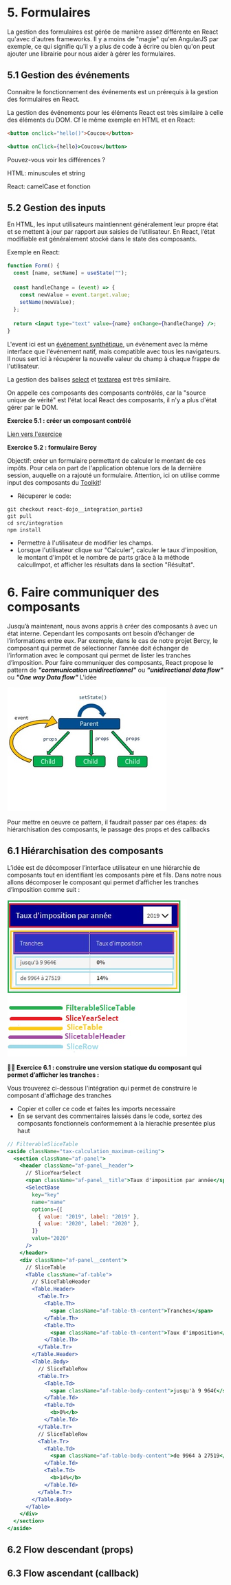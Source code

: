 # 5. Formulaires

La gestion des formulaires est gérée de manière assez différente en React qu'avec d'autres frameworks. Il y a moins de "magie" qu'en AngularJS par exemple, ce qui signifie qu'il y a plus de code à écrire ou bien qu'on peut ajouter une librairie pour nous aider à gérer les formulaires.

## 5.1 Gestion des événements

Connaitre le fonctionnement des événements est un prérequis à la gestion des formulaires en React.

La gestion des événements pour les éléments React est très similaire à celle des éléments du DOM. Cf le même exemple en HTML et en React:

```html
<button onclick="hello()">Coucou</button>
```

```jsx
<button onClick={hello}>Coucou</button>
```

Pouvez-vous voir les différences ?

HTML: minuscules et string

React: camelCase et fonction

## 5.2 Gestion des inputs

En HTML, les input utilisateurs maintiennent généralement leur propre état et se mettent à jour par rapport aux saisies de l’utilisateur. En React, l’état modifiable est généralement stocké dans le state des composants.

Exemple en React:

```jsx
function Form() {
  const [name, setName] = useState("");

  const handleChange = (event) => {
    const newValue = event.target.value;
    setName(newValue);
  };

  return <input type="text" value={name} onChange={handleChange} />;
}
```

L'event ici est un [événement synthétique](https://fr.reactjs.org/docs/events.html), un évènement avec la même interface que l'événement natif, mais compatible avec tous les navigateurs. Il nous sert ici à récupérer la nouvelle valeur du champ à chaque frappe de l'utilisateur.

La gestion des balises [select](https://fr.reactjs.org/docs/forms.html#the-select-tag) et [textarea](https://fr.reactjs.org/docs/forms.html#the-textarea-tag) est très similaire.

On appelle ces composants des composants contrôlés, car la "source unique de vérité" est l'état local React des composants, il n'y a plus d'état gérer par le DOM.

**Exercice 5.1 : créer un composant contrôlé**

[Lien vers l'exercice](https://codesandbox.io/s/wizardly-chatterjee-bukep?file=/src/DroitAuBut.js)

**Exercice 5.2 : formulaire Bercy**

Objectif: créer un formulaire permettant de calculer le montant de ces impôts. Pour cela on part de l'application obtenue lors de la dernière session, auquelle on a rajouté un formulaire. Attention, ici on utilise comme input des composants du [Toolkit](https://axaguildev.github.io/react-toolkit/latest/storybook/index.html?path=/story/form-input-text--text)!

- Récuperer le code:

```shell
git checkout react-dojo__integration_partie3
git pull
cd src/integration
npm install
```

- Permettre à l'utilisateur de modifier les champs.
- Lorsque l'utilisateur clique sur "Calculer", calculer le taux d'imposition, le montant d'impôt et le nombre de parts grâce à la méthode calculImpot, et afficher les résultats dans la section "Résultat".

# 6. Faire communiquer des composants

Jusqu’à maintenant, nous avons appris à créer des composants à avec un état interne. Cependant les composants ont besoin d’échanger de l’informations entre eux.
Par exemple, dans le cas de notre projet Bercy, le composant qui permet de sélectionner l’année doit échanger de l’information avec le composant qui permet de lister les tranches d’imposition.
Pour faire communiquer des composants, React propose le pattern de _**"communication unidirectionnel"**_ ou _**"unidirectional data flow"**_ ou _**"One way Data flow"**_
L'idée

![Flow React](./images/data-flow.jpg)

Pour mettre en oeuvre ce pattern, il faudrait passer par ces étapes: da hiérarchisation des composants, le passage des props et des callbacks

## 6.1 Hiérarchisation des composants

L’idée est de décomposer l’interface utilisateur en une hiérarchie de composants tout en identifiant les composants père et fils. Dans notre nous allons décomposer le composant qui permet d’afficher les tranches d’imposition comme suit :

![Tranches impot](./images/tranches-filter.jpg)

**:weight_lifting_man: Exercice 6.1 : construire une version statique du composant qui permet d’afficher les tranches :**

Vous trouverez ci-dessous l'intégration qui permet de construire le composant d'affichage des tranches

- Copier et coller ce code et faites les imports necessaire
- En se servant des commentaires laissés dans le code, sortez des composants fonctionnels conformement à la hierachie presentée plus haut

```jsx
// FilterableSliceTable
<aside className="tax-calculation_maximum-ceiling">
  <section className="af-panel">
    <header className="af-panel__header">
      // SliceYearSelect
      <span className="af-panel__title">Taux d'imposition par année</span>
      <SelectBase
        key="key"
        name="name"
        options={[
          { value: "2019", label: "2019" },
          { value: "2020", label: "2020" },
        ]}
        value="2020"
      />
    </header>
    <div className="af-panel__content">
      // SliceTable
      <Table className="af-table">
        // SliceTableHeader
        <Table.Header>
          <Table.Tr>
            <Table.Th>
              <span className="af-table-th-content">Tranches</span>
            </Table.Th>
            <Table.Th>
              <span className="af-table-th-content">Taux d'imposition</span>
            </Table.Th>
          </Table.Tr>
        </Table.Header>
        <Table.Body>
          // SliceTableRow
          <Table.Tr>
            <Table.Td>
              <span className="af-table-body-content">jusqu'à 9 964€</span>
            </Table.Td>
            <Table.Td>
              <b>0%</b>
            </Table.Td>
          </Table.Tr>
          // SliceTableRow
          <Table.Tr>
            <Table.Td>
              <span className="af-table-body-content">de 9964 à 27519</span>
            </Table.Td>
            <Table.Td>
              <b>14%</b>
            </Table.Td>
          </Table.Tr>
        </Table.Body>
      </Table>
    </div>
  </section>
</aside>
```

## 6.2 Flow descendant (props)

## 6.3 Flow ascendant (callback)
